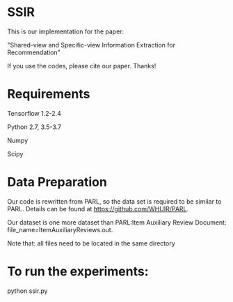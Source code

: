 # SSIR

This is our implementation for the paper:

"Shared-view and Specific-view Information Extraction for Recommendation"

If you use the codes, please cite our paper. Thanks!

# Requirements
Tensorflow 1.2-2.4

Python 2.7, 3.5-3.7

Numpy

Scipy

# Data Preparation
 
Our code is rewritten from PARL, so the data set is required to be similar to PARL. Details can be found at https://github.com/WHUIR/PARL. 

Our dataset is one more dataset than PARL:Item Auxiliary Review Document: file_name=ItemAuxiliaryReviews.out.

Note that: all files need to be located in the same directory

# To run the experiments:

python ssir.py

